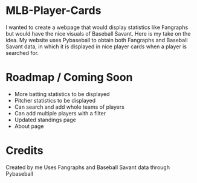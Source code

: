 # MLB-Player-Cards
I wanted to create a webpage that would display statistics like Fangraphs but would have the nice visuals of Baseball Savant. Here is my take on the idea. My website uses Pybaseball to obtain both Fangraphs and Baseball Savant data, in which it is displayed in nice player cards when a player is searched for. 

# Roadmap / Coming Soon
* More batting statistics to be displayed
* Pitcher statistics to be displayed
* Can search and add whole teams of players
* Can add multiple players with a filter
* Updated standings page
* About page

# Credits
Created by me
Uses Fangraphs and Baseball Savant data through Pybaseball
